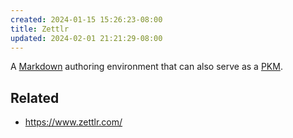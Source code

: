```yaml
---
created: 2024-01-15 15:26:23-08:00
title: Zettlr
updated: 2024-02-01 21:21:29-08:00
---
```


A [Markdown](Markdown.md) authoring environment that can also serve as a [PKM](PKM.md).

## Related

* https://www.zettlr.com/